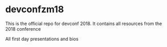 # devconfzm18
This is the official repo for devconf 2018. It contains all resources from the 2018 conference

All first day presentations and bios


